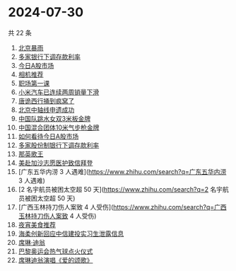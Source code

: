 # 2024-07-30

共 22 条

<!-- BEGIN ZHIHUSEARCH -->
<!-- 最后更新时间 Tue Jul 30 2024 19:09:20 GMT+0800 (China Standard Time) -->
1. [北京暴雨](https://www.zhihu.com/search?q=北京暴雨)
1. [多家银行下调存款利率](https://www.zhihu.com/search?q=多家银行下调存款利率)
1. [今日A股市场](https://www.zhihu.com/search?q=今日A股市场)
1. [相机推荐](https://www.zhihu.com/search?q=相机推荐)
1. [职场第一课](https://www.zhihu.com/search?q=职场第一课)
1. [小米汽车已连续两周销量下滑](https://www.zhihu.com/search?q=小米汽车已连续两周销量下滑)
1. [唐诡西行捅到疯窝了](https://www.zhihu.com/search?q=唐诡西行捅到疯窝了)
1. [北京中轴线申遗成功](https://www.zhihu.com/search?q=北京中轴线申遗成功)
1. [中国队跳水女双3米板金牌](https://www.zhihu.com/search?q=中国队跳水女双3米板金牌)
1. [中国混合团体10米气步枪金牌](https://www.zhihu.com/search?q=中国混合团体10米气步枪金牌)
1. [如何看待今日A股市场](https://www.zhihu.com/search?q=如何看待今日A股市场)
1. [多家股份制银行下调存款利率](https://www.zhihu.com/search?q=多家股份制银行下调存款利率)
1. [那英歌王](https://www.zhihu.com/search?q=那英歌王)
1. [美赴加沙志愿医护致信拜登](https://www.zhihu.com/search?q=美赴加沙志愿医护致信拜登)
1. [广东五华内涝 3 人遇难](https://www.zhihu.com/search?q=广东五华内涝 3 人遇难)
1. [2 名宇航员被困太空超 50 天](https://www.zhihu.com/search?q=2 名宇航员被困太空超 50 天)
1. [广西玉林持刀伤人案致 4 人受伤](https://www.zhihu.com/search?q=广西玉林持刀伤人案致 4 人受伤)
1. [夜宵美食推荐](https://www.zhihu.com/search?q=夜宵美食推荐)
1. [海柔创新回应中信建投实习生泄露信息](https://www.zhihu.com/search?q=海柔创新回应中信建投实习生泄露信息)
1. [席琳·迪翁](https://www.zhihu.com/search?q=席琳·迪翁)
1. [巴黎奥运会热气球点火仪式](https://www.zhihu.com/search?q=巴黎奥运会热气球点火仪式)
1. [席琳迪翁演唱《爱的颂歌》](https://www.zhihu.com/search?q=席琳迪翁演唱《爱的颂歌》)
<!-- END ZHIHUSEARCH -->
